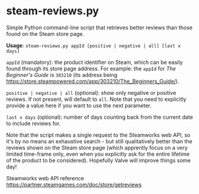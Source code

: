 # steam-reviews.py
Simple Python command-line script that retrieves better reviews than those found on the Steam store page.

**Usage**: `steam-reviews.py appId [positive | negative | all] [last x days]`

`appId` (mandatory): the product identifier on Steam, which can be easily found through its store page address. For example: the `appId` for *The Beginner's Guide* is `303210` (its address being https://store.steampowered.com/app/303210/The_Beginners_Guide/).

`positive | negative | all` (optional): show only negative or positive reviews. If not present, will default to `all`. Note that you need to explicitly provide a value here if you want to use the next parameter.

`last x days` (optional): number of days counting back from the current date to include reviews for.

Note that the script makes a single request to the Steamworks web API, so it's by no means an exhaustive search - but still qualitatively better than the reviews shown on the Steam store page (which apprently focus on a very limited time-frame only, even when you explicitly ask for the entire lifetime of the product to be considered). Hopefully Valve will improve things some day!

Steamworks web API reference https://partner.steamgames.com/doc/store/getreviews
